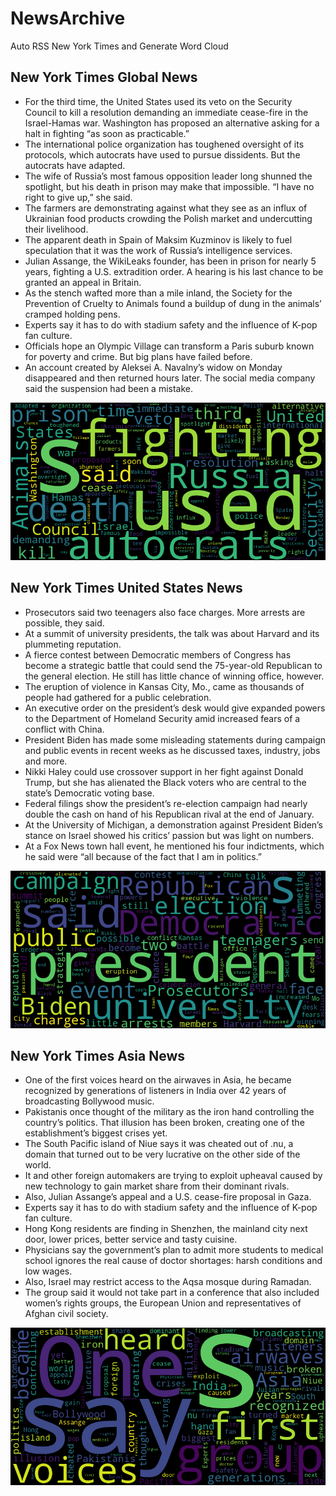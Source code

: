 # NewsArchive
Auto RSS New York Times and Generate Word Cloud

## New York Times Global News
* For the third time, the United States used its veto on the Security Council to kill a resolution demanding an immediate cease-fire in the Israel-Hamas war. Washington has proposed an alternative asking for a halt in fighting “as soon as practicable.”
* The international police organization has toughened oversight of its protocols, which autocrats have used to pursue dissidents. But the autocrats have adapted.
* The wife of Russia’s most famous opposition leader long shunned the spotlight, but his death in prison may make that impossible. “I have no right to give up,” she said.
* The farmers are demonstrating against what they see as an influx of Ukrainian food products crowding the Polish market and undercutting their livelihood.
* The apparent death in Spain of Maksim Kuzminov is likely to fuel speculation that it was the work of Russia’s intelligence services.
* Julian Assange, the WikiLeaks founder, has been in prison for nearly 5 years, fighting a U.S. extradition order. A hearing is his last chance to be granted an appeal in Britain.
* As the stench wafted more than a mile inland, the Society for the Prevention of Cruelty to Animals found a buildup of dung in the animals’ cramped holding pens.
* Experts say it has to do with stadium safety and the influence of K-pop fan culture.
* Officials hope an Olympic Village can transform a Paris suburb known for poverty and crime. But big plans have failed before.
* An account created by Aleksei A. Navalny’s widow on Monday disappeared and then returned hours later. The social media company said the suspension had been a mistake.

![Global](./global.png)
## New York Times United States News
* Prosecutors said two teenagers also face charges. More arrests are possible, they said.
* At a summit of university presidents, the talk was about Harvard and its plummeting reputation.
* A fierce contest between Democratic members of Congress has become a strategic battle that could send the 75-year-old Republican to the general election. He still has little chance of winning office, however.
* The eruption of violence in Kansas City, Mo., came as thousands of people had gathered for a public celebration.
* An executive order on the president’s desk would give expanded powers to the Department of Homeland Security amid increased fears of a conflict with China.
* President Biden has made some misleading statements during campaign and public events in recent weeks as he discussed taxes, industry, jobs and more.
* Nikki Haley could use crossover support in her fight against Donald Trump, but she has alienated the Black voters who are central to the state’s Democratic voting base.
* Federal filings show the president’s re-election campaign had nearly double the cash on hand of his Republican rival at the end of January.
* At the University of Michigan, a demonstration against President Biden’s stance on Israel showed his critics’ passion but was light on numbers.
* At a Fox News town hall event, he mentioned his four indictments, which he said were “all because of the fact that I am in politics.”

![US](./usnews.png)
## New York Times Asia News
* One of the first voices heard on the airwaves in Asia, he became recognized by generations of listeners in India over 42 years of broadcasting Bollywood music.
* Pakistanis once thought of the military as the iron hand controlling the country’s politics. That illusion has been broken, creating one of the establishment’s biggest crises yet.
* The South Pacific island of Niue says it was cheated out of .nu, a domain that turned out to be very lucrative on the other side of the world.
* It and other foreign automakers are trying to exploit upheaval caused by new technology to gain market share from their dominant rivals.
* Also, Julian Assange’s appeal and a U.S. cease-fire proposal in Gaza.
* Experts say it has to do with stadium safety and the influence of K-pop fan culture.
* Hong Kong residents are finding in Shenzhen, the mainland city next door, lower prices, better service and tasty cuisine.
* Physicians say the government’s plan to admit more students to medical school ignores the real cause of doctor shortages: harsh conditions and low wages.
* Also, Israel may restrict access to the Aqsa mosque during Ramadan.
* The group said it would not take part in a conference that also included women’s rights groups, the European Union and representatives of Afghan civil society.

![Asian](./asian.png)
